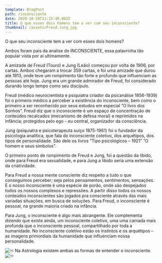 ```yaml
---
template: BlogPost
path: /inconsciente
date: 2020-10-28T11:15:40.862Z
title: O que esses dois homens tem a ver com seu inconsciente?
thumbnail: /assets/Freud-Jung.jpg
---
```

<!--StartFragment-->

O que seu inconsciente tem a ver com esses dois homens?

Ambos foram pais da analise do INCONSCIENTE, essa palavrinha tão popular vista por aí ultimamente.

A amizade de Freud (Touro) e Jung (Leão) começou por volta de 1906, por cartas. Ambos chegaram a trocar 359 cartas, e foi uma amizade que durou até 1913, onde teve um rompimento tão forte e profundo que influenciam as pessoas até hoje. Jung era um grande admirador de Freud, foi considerado durando longo tempo como seu discípulo.

Freud (médico neurocientista e psiquiatra criador da psicanálise 1856-1939) foi o primeiro médico a perceber a existência do inconsciente, bem como o primeiro a ser reconhecido por seus estudos em especial “O livro dos Sonhos”. Freud diz que o inconsciente é um espaço de concentração de conteúdos recalcados (mecanismo de defesa moral) e reprimidos na infância; protegidos pelo ego - eu central, organizador da consciência.

Jung (psiquiatra e psicoterapeuta suíço 1875-1961) foi o fundador da psicologia analítica, que fala do inconsciente coletivo, dos arquétipos, dos tipos de personalidade. São dele os livros “Tipo psicológicos – 1921” “O homem e seus símbolos”.

O primeiro ponto de rompimento de Freud e Jung, foi a questão da libido, onde para Freud era sexualidade, e para Jung a libido seria uma extensão da criatividade.

Para Freud a nossa mente consciente diz respeito a tudo o que conseguimos perceber; seja pelos pensamentos, sentimentos, sensações. E o nosso inconsciente é uma espécie de porão, onde são despejados todos os nossos complexos e repressões. A partir disso todos os nossos conteúdos inconscientes são jogados pra consciente através das mais variadas situações, em busca de soluções. Para Freud, o inconsciente é pessoal, na grande maioria criado na infância.

Para Jung, o inconsciente é algo mais abrangente. Ele complementa dizendo que existe ainda, um inconsciente coletivo, uma uma camada mais profunda que o inconsciente pessoal, compartilhado por toda a humanidade. No inconsciente coletivo estão os instintos e os arquétipos – as imagens primordiais da humanidade que influenciam nossa personalidade.

![♾](https://static.xx.fbcdn.net/images/emoji.php/v9/t7b/1/16/267e.png) Na Astrologia existem ambas as formas de entender o inconsciente. ![♾](https://static.xx.fbcdn.net/images/emoji.php/v9/t7b/1/16/267e.png)

<!--EndFragment-->
